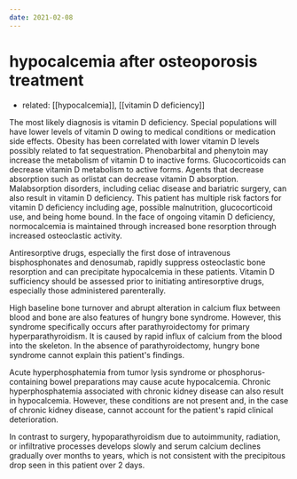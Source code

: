 ```yaml
---
date: 2021-02-08
---
```


# hypocalcemia after osteoporosis treatment

- related: [[hypocalcemia]], [[vitamin D deficiency]]

<!-- hypocalcemia after osteoporosis treatment cause -->

The most likely diagnosis is vitamin D deficiency. Special populations will have lower levels of vitamin D owing to medical conditions or medication side effects. Obesity has been correlated with lower vitamin D levels possibly related to fat sequestration. Phenobarbital and phenytoin may increase the metabolism of vitamin D to inactive forms. Glucocorticoids can decrease vitamin D metabolism to active forms. Agents that decrease absorption such as orlistat can decrease vitamin D absorption. Malabsorption disorders, including celiac disease and bariatric surgery, can also result in vitamin D deficiency. This patient has multiple risk factors for vitamin D deficiency including age, possible malnutrition, glucocorticoid use, and being home bound. In the face of ongoing vitamin D deficiency, normocalcemia is maintained through increased bone resorption through increased osteoclastic activity.

Antiresorptive drugs, especially the first dose of intravenous bisphosphonates and denosumab, rapidly suppress osteoclastic bone resorption and can precipitate hypocalcemia in these patients. Vitamin D sufficiency should be assessed prior to initiating antiresorptive drugs, especially those administered parenterally.

High baseline bone turnover and abrupt alteration in calcium flux between blood and bone are also features of hungry bone syndrome. However, this syndrome specifically occurs after parathyroidectomy for primary hyperparathyroidism. It is caused by rapid influx of calcium from the blood into the skeleton. In the absence of parathyroidectomy, hungry bone syndrome cannot explain this patient's findings.

Acute hyperphosphatemia from tumor lysis syndrome or phosphorus-containing bowel preparations may cause acute hypocalcemia. Chronic hyperphosphatemia associated with chronic kidney disease can also result in hypocalcemia. However, these conditions are not present and, in the case of chronic kidney disease, cannot account for the patient's rapid clinical deterioration.

In contrast to surgery, hypoparathyroidism due to autoimmunity, radiation, or infiltrative processes develops slowly and serum calcium declines gradually over months to years, which is not consistent with the precipitous drop seen in this patient over 2 days.
